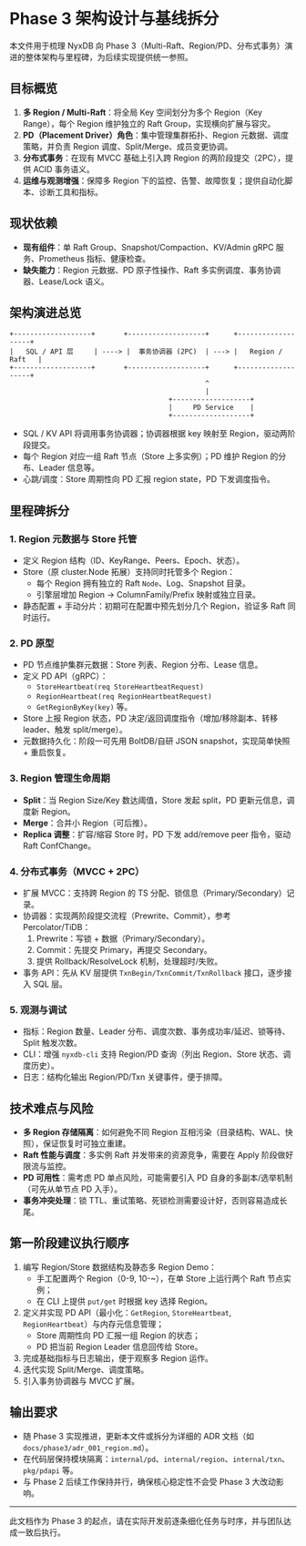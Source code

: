 # Phase 3 架构设计与基线拆分

本文件用于梳理 NyxDB 向 Phase 3（Multi-Raft、Region/PD、分布式事务）演进的整体架构与里程碑，为后续实现提供统一参照。

## 目标概览

1. **多 Region / Multi-Raft**：将全局 Key 空间划分为多个 Region（Key Range），每个 Region 维护独立的 Raft Group，实现横向扩展与容灾。
2. **PD（Placement Driver）角色**：集中管理集群拓扑、Region 元数据、调度策略，并负责 Region 调度、Split/Merge、成员变更协调。
3. **分布式事务**：在现有 MVCC 基础上引入跨 Region 的两阶段提交（2PC），提供 ACID 事务语义。
4. **运维与观测增强**：保障多 Region 下的监控、告警、故障恢复；提供自动化脚本、诊断工具和指标。

## 现状依赖

- **现有组件**：单 Raft Group、Snapshot/Compaction、KV/Admin gRPC 服务、Prometheus 指标、健康检查。
- **缺失能力**：Region 元数据、PD 原子性操作、Raft 多实例调度、事务协调器、Lease/Lock 语义。

## 架构演进总览

```
+-------------------+       +-------------------+      +-------------------+
|   SQL / API 层     | ----> |  事务协调器 (2PC)  | ---> |   Region / Raft   |
+-------------------+       +-------------------+      +-------------------+
                                                ^
                                                |
                                       +-------------------+
                                       |     PD Service    |
                                       +-------------------+
```

- SQL / KV API 将调用事务协调器；协调器根据 key 映射至 Region，驱动两阶段提交。
- 每个 Region 对应一组 Raft 节点（Store 上多实例）；PD 维护 Region 的分布、Leader 信息等。
- 心跳/调度：Store 周期性向 PD 汇报 region state，PD 下发调度指令。

## 里程碑拆分

### 1. Region 元数据与 Store 托管
- 定义 Region 结构（ID、KeyRange、Peers、Epoch、状态）。
- Store（原 cluster.Node 拓展）支持同时托管多个 Region：
  - 每个 Region 拥有独立的 Raft `Node`、Log、Snapshot 目录。
  - 引擎层增加 Region → ColumnFamily/Prefix 映射或独立目录。
- 静态配置 + 手动分片：初期可在配置中预先划分几个 Region，验证多 Raft 同时运行。

### 2. PD 原型
- PD 节点维护集群元数据：Store 列表、Region 分布、Lease 信息。
- 定义 PD API（gRPC）：
  - `StoreHeartbeat(req StoreHeartbeatRequest)`
  - `RegionHeartbeat(req RegionHeartbeatRequest)`
  - `GetRegionByKey(key)` 等。
- Store 上报 Region 状态，PD 决定/返回调度指令（增加/移除副本、转移 leader、触发 split/merge）。
- 元数据持久化：阶段一可先用 BoltDB/自研 JSON snapshot，实现简单快照 + 重启恢复。

### 3. Region 管理生命周期
- **Split**：当 Region Size/Key 数达阈值，Store 发起 split，PD 更新元信息，调度新 Region。
- **Merge**：合并小 Region（可后推）。
- **Replica 调整**：扩容/缩容 Store 时，PD 下发 add/remove peer 指令，驱动 Raft ConfChange。

### 4. 分布式事务（MVCC + 2PC）
- 扩展 MVCC：支持跨 Region 的 TS 分配、锁信息（Primary/Secondary）记录。
- 协调器：实现两阶段提交流程（Prewrite、Commit），参考 Percolator/TiDB：
  1. Prewrite：写锁 + 数据（Primary/Secondary）。
  2. Commit：先提交 Primary，再提交 Secondary。
  3. 提供 Rollback/ResolveLock 机制，处理超时/失败。
- 事务 API：先从 KV 层提供 `TxnBegin/TxnCommit/TxnRollback` 接口，逐步接入 SQL 层。

### 5. 观测与调试
- 指标：Region 数量、Leader 分布、调度次数、事务成功率/延迟、锁等待、Split 触发次数。
- CLI：增强 `nyxdb-cli` 支持 Region/PD 查询（列出 Region、Store 状态、调度历史）。
- 日志：结构化输出 Region/PD/Txn 关键事件，便于排障。

## 技术难点与风险
- **多 Region 存储隔离**：如何避免不同 Region 互相污染（目录结构、WAL、快照），保证恢复时可独立重建。
- **Raft 性能与调度**：多实例 Raft 并发带来的资源竞争，需要在 Apply 阶段做好限流与监控。
- **PD 可用性**：需考虑 PD 单点风险，可能需要引入 PD 自身的多副本/选举机制（可先从单节点 PD 入手）。
- **事务冲突处理**：锁 TTL、重试策略、死锁检测需要设计好，否则容易造成长尾。

## 第一阶段建议执行顺序
1. 编写 Region/Store 数据结构及静态多 Region Demo：
   - 手工配置两个 Region（0-9, 10-~），在单 Store 上运行两个 Raft 节点实例；
   - 在 CLI 上提供 `put/get` 时根据 key 选择 Region。
2. 定义并实现 PD API（最小化：`GetRegion`, `StoreHeartbeat`, `RegionHeartbeat`）与内存元信息管理；
   - Store 周期性向 PD 汇报一组 Region 的状态；
   - PD 把当前 Region Leader 信息回传给 Store。
3. 完成基础指标与日志输出，便于观察多 Region 运作。
4. 迭代实现 Split/Merge、调度策略。
5. 引入事务协调器与 MVCC 扩展。

## 输出要求
- 随 Phase 3 实现推进，更新本文件或拆分为详细的 ADR 文档（如 `docs/phase3/adr_001_region.md`）。
- 在代码层保持模块隔离：`internal/pd`、`internal/region`、`internal/txn`、`pkg/pdapi` 等。
- 与 Phase 2 后续工作保持并行，确保核心稳定性不会受 Phase 3 大改动影响。

---

此文档作为 Phase 3 的起点，请在实际开发前逐条细化任务与时序，并与团队达成一致后执行。
